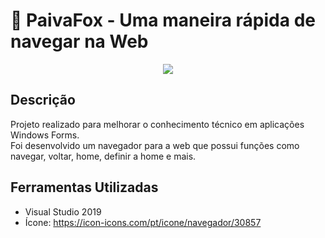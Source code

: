# :rocket: PaivaFox - Uma maneira rápida de navegar na Web

<p align="center">
  <img src="https://i.imgur.com/sE705gU.png">
</p>

## Descrição
Projeto realizado para melhorar o conhecimento técnico em aplicações Windows Forms.<br>
Foi desenvolvido um navegador para a web que possui funções como navegar, voltar, home, definir a home e mais.

## Ferramentas Utilizadas
- Visual Studio 2019
- Ícone: https://icon-icons.com/pt/icone/navegador/30857
